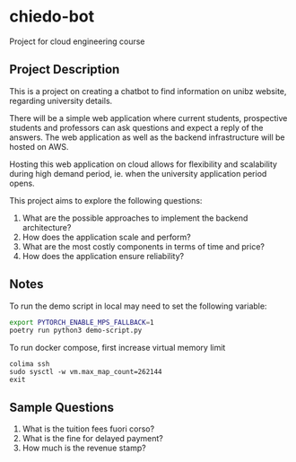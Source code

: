 # chiedo-bot

Project for cloud engineering course

## Project Description

This is a project on creating a chatbot to find information on unibz website, regarding university details. 

There will be a simple web application where current students, prospective students and professors can ask questions and expect a reply of the answers. The web application as well as the backend infrastructure will be hosted on AWS. 

Hosting this web application on cloud allows for flexibility and scalability during high demand period, ie. when the university application period opens. 

This project aims to explore the following questions:
1. What are the possible approaches to implement the backend architecture?
2. How does the application scale and perform?
3. What are the most costly components in terms of time and price?
4. How does the application ensure reliability?

## Notes

To run the demo script in local may need to set the following variable:
```sh
export PYTORCH_ENABLE_MPS_FALLBACK=1
poetry run python3 demo-script.py 
```

To run docker compose, first increase virtual memory limit
```
colima ssh
sudo sysctl -w vm.max_map_count=262144
exit
```

## Sample Questions
1. What is the tuition fees fuori corso?
2. What is the fine for delayed payment?
3. How much is the revenue stamp?
